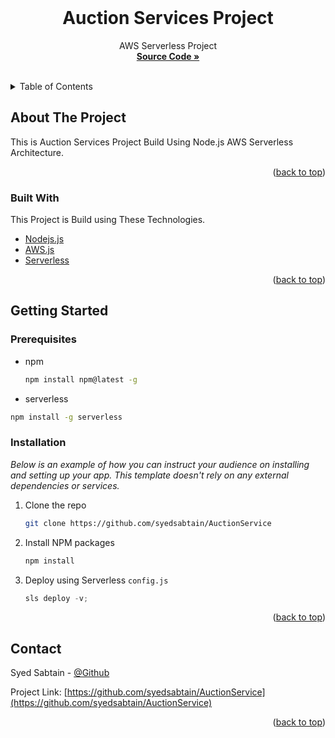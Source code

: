 <div id="top"></div>

<!-- PROJECT LOGO -->
<br />
<div align="center">


  <h1 align="center">Auction Services Project</h1>

  <p align="center">
    AWS Serverless Project
    <br />
    <a href="https://github.com/syedsabtain/AuctionService"><strong>Source Code »</strong></a>
    <br />
    <br />

  </p>
</div>



<!-- TABLE OF CONTENTS -->
<details>
  <summary>Table of Contents</summary>
  <ol>
    <li>
      <a href="#about-the-project">About The Project</a>
      <ul>
        <li><a href="#built-with">Built With</a></li>
      </ul>
    </li>
    <li>
      <a href="#getting-started">Getting Started</a>
      <ul>
        <li><a href="#prerequisites">Prerequisites</a></li>
        <li><a href="#installation">Installation</a></li>
      </ul>
    </li>
<!--     <li><a href="#usage">Usage</a></li> -->
<!--     <li><a href="#roadmap">Roadmap</a></li> -->
<!--     <li><a href="#contributing">Contributing</a></li> -->
<!--     <li><a href="#license">License</a></li> -->
    <li><a href="#contact">Contact</a></li>
<!--     <li><a href="#acknowledgments">Acknowledgments</a></li> -->
  </ol>
</details>



<!-- ABOUT THE PROJECT -->
## About The Project


This is Auction Services Project Build Using Node.js AWS Serverless Architecture.

<p align="right">(<a href="#top">back to top</a>)</p>



### Built With

This Project is Build using These Technologies.

* [Nodejs.js](https://nodejs.org/en/)
* [AWS.js](https://aws.amazon.com/)
* [Serverless](https://www.serverless.com/)


<p align="right">(<a href="#top">back to top</a>)</p>



<!-- GETTING STARTED -->
## Getting Started



### Prerequisites

* npm
  ```sh
  npm install npm@latest -g
  ```
 * serverless
  ```sh
  npm install -g serverless
  ```

### Installation

_Below is an example of how you can instruct your audience on installing and setting up your app. This template doesn't rely on any external dependencies or services._

1. Clone the repo
   ```sh
   git clone https://github.com/syedsabtain/AuctionService
   ```
2. Install NPM packages
   ```sh
   npm install
   ```
4. Deploy using Serverless `config.js`
   ```js
   sls deploy -v;
   ```

<p align="right">(<a href="#top">back to top</a>)</p>



<!-- USAGE EXAMPLES -->
<!-- ## Usage

Use this space to show useful examples of how a project can be used. Additional screenshots, code examples and demos work well in this space. You may also link to more resources.

_For more examples, please refer to the [Documentation](https://example.com)_

<p align="right">(<a href="#top">back to top</a>)</p> -->



<!-- ROADMAP -->
<!-- ## Roadmap

- [x] Add Changelog
- [x] Add back to top links
- [ ] Add Additional Templates w/ Examples
- [ ] Add "components" document to easily copy & paste sections of the readme
- [ ] Multi-language Support
    - [ ] Chinese
    - [ ] Spanish

See the [open issues](https://github.com/othneildrew/Best-README-Template/issues) for a full list of proposed features (and known issues).

<p align="right">(<a href="#top">back to top</a>)</p> -->



<!-- CONTRIBUTING -->
<!-- ## Contributing

Contributions are what make the open source community such an amazing place to learn, inspire, and create. Any contributions you make are **greatly appreciated**.

If you have a suggestion that would make this better, please fork the repo and create a pull request. You can also simply open an issue with the tag "enhancement".
Don't forget to give the project a star! Thanks again!

1. Fork the Project
2. Create your Feature Branch (`git checkout -b feature/AmazingFeature`)
3. Commit your Changes (`git commit -m 'Add some AmazingFeature'`)
4. Push to the Branch (`git push origin feature/AmazingFeature`)
5. Open a Pull Request

<p align="right">(<a href="#top">back to top</a>)</p> -->



<!-- LICENSE -->
<!-- ## License

Distributed under the MIT License. See `LICENSE.txt` for more information.

<p align="right">(<a href="#top">back to top</a>)</p>
 -->


<!-- CONTACT -->
## Contact

Syed Sabtain - [@Github](https://github.com/syedsabtain)

Project Link: [https://github.com/syedsabtain/AuctionService](https://github.com/syedsabtain/AuctionService)

<p align="right">(<a href="#top">back to top</a>)</p>



